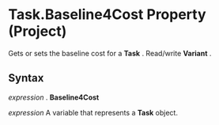 
# Task.Baseline4Cost Property (Project)

Gets or sets the baseline cost for a  **Task** . Read/write **Variant** .


## Syntax

 _expression_ . **Baseline4Cost**

 _expression_ A variable that represents a **Task** object.

